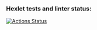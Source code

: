 ### Hexlet tests and linter status:
[![Actions Status](https://github.com/KalinaL14/python-project-lvl1/workflows/hexlet-check/badge.svg)](https://github.com/KalinaL14/python-project-lvl1/actions)